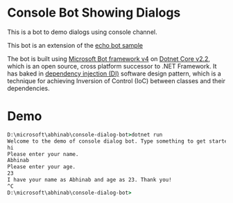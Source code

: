 # Console Bot Showing Dialogs

This is a bot to demo dialogs using console channel.

This bot is an extension of the [echo bot sample](https://github.com/abhinabsarkar/botsv4-dotnet-core2.2/tree/master/1.console-echo-di-bot)

The bot is built using [Microsoft Bot framework v4](https://dev.botframework.com/) on [Dotnet Core v2.2](https://docs.microsoft.com/en-us/dotnet/core/about), which is an open source, cross platform successor to .NET Framework. It has baked in [dependency injection (DI)](https://docs.microsoft.com/en-us/aspnet/core/fundamentals/dependency-injection?view=aspnetcore-2.2) software design pattern, which is a technique for achieving Inversion of Control (IoC) between classes and their dependencies.

# Demo
```cmd
D:\microsoft\abhinab\console-dialog-bot>dotnet run
Welcome to the demo of console dialog bot. Type something to get started.
hi
Please enter your name.
Abhinab
Please enter your age.
23
I have your name as Abhinab and age as 23. Thank you!
^C
D:\microsoft\abhinab\console-dialog-bot>
```